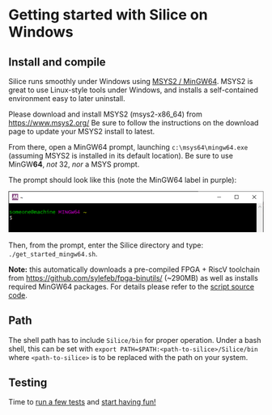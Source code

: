 # Getting started with Silice on Windows

## Install and compile

Silice runs smoothly under Windows using [MSYS2 / MinGW64](https://www.msys2.org/). MSYS2 is great to
use Linux-style tools under Windows, and installs a self-contained environment easy to later uninstall.

Please download and install MSYS2 (msys2-x86_64) from https://www.msys2.org/
Be sure to follow the instructions on the download page to update your MSYS2 install to latest.

From there, open a MinGW64 prompt, launching `c:\msys64\mingw64.exe` (assuming MSYS2 is 
installed in its default location). Be sure to use MinGW**64**, *not* 32, *nor* a MSYS prompt.

The prompt should look like this (note the MinGW64 label in purple):
<p align="center">
  <img width="512" src="docs/figures/mingw64_prompt.png">
</p>

Then, from the prompt, enter the Silice directory and type: `./get_started_mingw64.sh`.

**Note:** this automatically downloads a pre-compiled FPGA + RiscV toolchain from https://github.com/sylefeb/fpga-binutils/ (~290MB) as well as installs required MinGW64 packages. For details please refer to the [script source code](get_started_mingw64.sh).

## Path

The shell path has to include `Silice/bin` for proper operation. Under a bash shell, this can be set with `export PATH=$PATH:<path-to-silice>/Silice/bin` where `<path-to-silice>` is to be replaced with the path on your system. 

## Testing

Time to [run a few tests](GetStarted.md#testing) and [start having fun!](projects/README.md)
